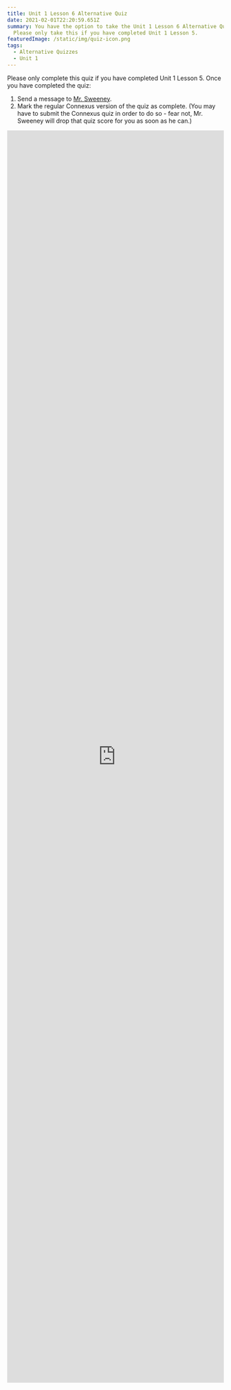 ```yaml
---
title: Unit 1 Lesson 6 Alternative Quiz
date: 2021-02-01T22:20:59.651Z
summary: You have the option to take the Unit 1 Lesson 6 Alternative Quiz.
  Please only take this if you have completed Unit 1 Lesson 5.
featuredImage: /static/img/quiz-icon.png
tags:
  - Alternative Quizzes
  - Unit 1
---
```

Please only complete this quiz if you have completed Unit 1 Lesson 5. Once you have completed the quiz:

1. Send a message to [Mr. Sweeney](https://www.connexus.com/webmail?hideHeader=true/#/composemessage?idWebuser=2786770).
2. Mark the regular Connexus version of the quiz as complete. (You may have to submit the Connexus quiz in order to do so - fear not, Mr. Sweeney will drop that quiz score for you as soon as he can.)

<iframe src="https://docs.google.com/forms/d/e/1FAIpQLSfjsRaXnp53Ok1Ylxjf7FvrCyDsswKwXYiLBYhx0R3kgm6p6w/viewform?embedded=true" width="100%" height="2906" frameborder="0" marginheight="0" marginwidth="0">Loading…</iframe>
